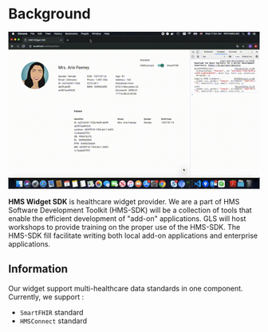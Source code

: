 # **Background**

![HMS Widget SDK](../assets/hms-widget-sdk.gif)

<span style="text-align:center"><strong>HMS Widget SDK</strong> is healthcare widget provider. We are a part of HMS Software Development Toolkit (HMS-SDK) will be a collection of tools that enable the efficient development of "add-on" applications. 
GLS will host workshops to provide training on the proper use of the HMS-SDK. 
The HMS-SDK fill facilitate writing both local add-on applications and enterprise applications.</span>

## **Information**

Our widget support multi-healthcare data standards in one component. Currently, we support :

 - `SmartFHIR` standard
 - `HMSConnect` standard
